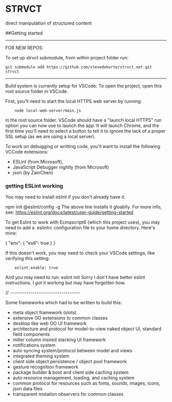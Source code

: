 # STRVCT

direct manipulation of structured content

##Getting started

----

FOR NEW REPOS:

To set up strvct submodule, from within project folder run:

	git submodule add https://github.com/stevedekorte/strvct.net.git strvct

----

Build system is currently setup for VSCode. To open the project, open this root source folder in VSCode.

First, you'll need to start the local HTTPS web server by running:

    	node local-web-server/main.js

in the root source folder. VSCode should have a "launch local HTTPS" run option you can now use to launch the app. It will launch Chrome, and the first time you'll need to select a button to tell it to ignore the lack of a proper SSL setup (as we are using a local server).

To work on debugging or writting code, you'll want to install the following VCCode extensions:

- ESLint (from Microsoft),
- JavaScript Debugger nightly (from Microsoft)
- json (by ZainChen)

### getting ESLint working

You may need to install eslint if you don't already have it.

npm init @eslint/config -g
The above line installs it gloablly. For more info, see: https://eslint.org/docs/latest/user-guide/getting-started

To get Eslint to work with Ecmascript6 (which this project uses), you may need to add a .eslintrc configuration file to your home directory. Here's mine:

{
"env": {
"es6": true
}
}

If this doesn't work, you may need to check your VSCode settings, like verifying this setting:

    	eslint.enable: true

And you may need to run:
eslint init
Sorry I don't have better eslint instructions. I got it working but may have forgotten how.

// ----------------------------------

Some frameworks which had to be written to build this:

- meta object framework (slots)
- extensive OO extensions to common classes
- desktop like web OO UI framework
- architecture and protocol for model-to-view naked object UI, standard field components
- miller column insired stacking UI framework
- notifications system
- auto syncing system/protocol between model and views
- integrated theming system
- client side object persistence / object pool framework
- gesture recognition framework
- package builder & boot and client side caching system
- auto resource management, loading, and caching system
- common protocol for resources such as fonts, sounds, images, icons, json data files
- transparent mutation observers for common classes

